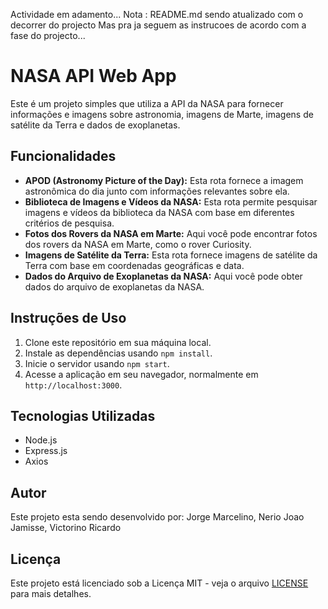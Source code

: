 Actividade em adamento...
Nota : README.md sendo atualizado com o decorrer do projecto
Mas pra ja seguem as instrucoes de acordo com a fase do projecto...

# NASA API Web App

Este é um projeto simples que utiliza a API da NASA para fornecer informações e imagens sobre astronomia, imagens de Marte, imagens de satélite da Terra e dados de exoplanetas.

## Funcionalidades

- **APOD (Astronomy Picture of the Day):** Esta rota fornece a imagem astronômica do dia junto com informações relevantes sobre ela.
- **Biblioteca de Imagens e Vídeos da NASA:** Esta rota permite pesquisar imagens e vídeos da biblioteca da NASA com base em diferentes critérios de pesquisa.
- **Fotos dos Rovers da NASA em Marte:** Aqui você pode encontrar fotos dos rovers da NASA em Marte, como o rover Curiosity.
- **Imagens de Satélite da Terra:** Esta rota fornece imagens de satélite da Terra com base em coordenadas geográficas e data.
- **Dados do Arquivo de Exoplanetas da NASA:** Aqui você pode obter dados do arquivo de exoplanetas da NASA.

## Instruções de Uso

1. Clone este repositório em sua máquina local.
2. Instale as dependências usando `npm install`.
3. Inicie o servidor usando `npm start`.
4. Acesse a aplicação em seu navegador, normalmente em `http://localhost:3000`.

## Tecnologias Utilizadas

- Node.js
- Express.js
- Axios


## Autor

Este projeto esta sendo desenvolvido por:
Jorge Marcelino,
Nerio Joao Jamisse,
Victorino Ricardo

## Licença

Este projeto está licenciado sob a Licença MIT - veja o arquivo [LICENSE](LICENSE) para mais detalhes.

